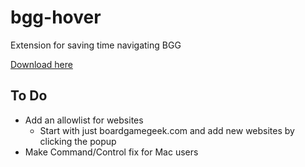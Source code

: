 # bgg-hover

Extension for saving time navigating BGG

[Download here](https://chrome.google.com/webstore/detail/bgg-hover/npikjghibeikchpjjommcpahcocolfmc)

## To Do
- Add an allowlist for websites
    - Start with just boardgamegeek.com and add new websites by clicking the popup
- Make Command/Control fix for Mac users
